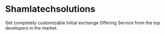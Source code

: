 # Shamlatechsolutions
Get completely customizable Initial exchange Offering Service from the top developers in the market.
